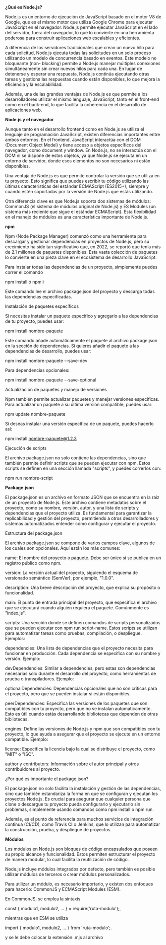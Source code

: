 <b>¿Qué es Node.js?</b>

Node.js es un entorno de ejecución de JavaScript basado en el motor V8 de Google, 
que es el mismo motor que utiliza Google Chrome para ejecutar JavaScript en el 
navegador. Node.js permite ejecutar JavaScript en el lado del servidor, fuera del 
navegador, lo que lo convierte en una herramienta poderosa para construir 
aplicaciones web escalables y eficientes.

A diferencia de los servidores tradicionales que crean un nuevo hilo para cada 
solicitud, Node.js ejecuta todas las solicitudes en un solo proceso utilizando un 
modelo de concurrencia basado en eventos. Este modelo no bloqueante (non-
blocking) permite a Node.js manejar múltiples conexiones simultáneamente sin crear 
nuevos hilos para cada una. En lugar de detenerse y esperar una respuesta, Node.js 
continúa ejecutando otras tareas y gestiona las respuestas cuando están disponibles, 
lo que mejora la eficiencia y la escalabilidad.

Además, una de las grandes ventajas de Node.js es que permite a los desarrolladores 
utilizar el mismo lenguaje, JavaScript, tanto en el front-end como en el back-end, lo 
que facilita la coherencia en el desarrollo de aplicaciones web.

<b>Node.js y el navegador</b>

Aunque tanto en el desarrollo frontend como en Node.js se utiliza el lenguaje de 
programación JavaScript, existen diferencias importantes entre ambos entornos. En 
el frontend, JavaScript interactúa con el DOM (Document Object Model) y tiene 
acceso a objetos específicos del navegador, como document y window. En Node.js, 
no se interactúa con el DOM ni se dispone de estos objetos, ya que Node.js se 
ejecuta en un entorno de servidor, donde esos elementos no son necesarios ni están 
disponibles.

Una ventaja de Node.js es que permite controlar la versión que se utiliza en tu 
proyecto. Esto significa que puedes escribir tu código utilizando las últimas 
características del estándar ECMAScript (ES2015+), siempre y cuando estén 
soportadas por la versión de Node.js que estás utilizando.

Otra diferencia clave es que Node.js soporta dos sistemas de módulos: CommonJS 
(el sistema de módulos original de Node.js) y ES Modules (un sistema más reciente 
que sigue el estándar ECMAScript). Esta flexibilidad en el manejo de módulos es una 
característica importante de Node.js.


<b>npm</b>

Npm (Node Package Manager) comenzó como una herramienta para descargar y gestionar dependencias en proyectos de Node.js, pero su crecimiento ha sido tan significativo que, en 2022, se reportó que tenía más de 2.1 millones de paquetes disponibles. Esta vasta colección de paquetes lo convierte en una pieza clave en el ecosistema de desarrollo JavaScript.

Para instalar todas las dependencias de un proyecto, simplemente puedes correr el comando

npm install ó npm i

Este comando lee el archivo package.json del proyecto y descarga todas las dependencias especificadas.

Instalación de paquetes específicos

Si necesitas instalar un paquete específico y agregarlo a las dependencias de tu proyecto, puedes usar:

npm install nombre-paquete

Este comando añade automáticamente el paquete al archivo package.json en la sección de dependencias. Si quieres añadir el paquete a las dependencias de desarrollo, puedes usar:

npm install nombre-paquete --save-dev

Para dependencias opcionales:

npm install nombre-paquete --save-optional

Actualización de paquetes y manejo de versiones

Npm también permite actualizar paquetes y manejar versiones específicas. Para actualizar un paquete a su última versión compatible, puedes usar:

npm update nombre-paquete

Si deseas instalar una versión específica de un paquete, puedes hacerlo así:

npm install nombre-paquete@1.2.3

Ejecución de scripts

El archivo package.json no solo contiene las dependencias, sino que también permite definir scripts que se pueden ejecutar con npm. Estos scripts se definen en una sección llamada "scripts", y puedes correrlos con:

npm run nombre-script


<b>Package.json</b>

El package.json es un archivo en formato JSON que se encuentra en la raíz de un proyecto de Node.js. Este archivo contiene metadatos sobre el proyecto, como su nombre, versión, autor, y una lista de scripts y dependencias que el proyecto utiliza. Es fundamental para garantizar la replicabilidad y gestión del proyecto, permitiendo a otros desarrolladores y sistemas automatizados entender cómo configurar y ejecutar el proyecto.

Estructura del package.json

El archivo package.json se compone de varios campos clave, algunos de los cuales son opcionales. Aquí están los más comunes:

name: El nombre del proyecto o paquete. Debe ser único si se publica en un registro público como npm.

version: La versión actual del proyecto, siguiendo el esquema de versionado semántico (SemVer), por ejemplo, "1.0.0".

description: Una breve descripción del proyecto, que explica su propósito o funcionalidad.

main: El punto de entrada principal del proyecto, que especifica el archivo que se ejecutará cuando alguien requiera el paquete. Comúnmente es "index.js".

scripts: Una sección donde se definen comandos de scripts personalizados que se pueden ejecutar con npm run script-name. Estos scripts se utilizan para automatizar tareas como pruebas, compilación, o despliegue. Ejemplos:

dependencies: Una lista de dependencias que el proyecto necesita para funcionar en producción. Cada dependencia se especifica con su nombre y versión. Ejemplo:

devDependencies: Similar a dependencies, pero estas son dependencias necesarias solo durante el desarrollo del proyecto, como herramientas de prueba o transpiladores. Ejemplo:

optionalDependencies: Dependencias opcionales que no son críticas para el proyecto, pero que se pueden instalar si están disponibles.

peerDependencies: Especifica las versiones de los paquetes que son compatibles con tu proyecto, pero que no se instalan automáticamente. Esto es útil cuando estás desarrollando bibliotecas que dependen de otras bibliotecas.

engines: Define las versiones de Node.js y npm que son compatibles con tu proyecto, lo que ayuda a asegurar que el proyecto se ejecute en un entorno compatible. Ejemplo:

license: Especifica la licencia bajo la cual se distribuye el proyecto, como "MIT" o "ISC".

author y contributors: Información sobre el autor principal y otros contribuidores al proyecto.

¿Por qué es importante el package.json?

El package.json no solo facilita la instalación y gestión de las dependencias, sino que también estandariza la forma en que se configuran y ejecutan los proyectos Node.js. Es crucial para asegurar que cualquier persona que clone o descargue tu proyecto pueda configurarlo y ejecutarlo sin problemas, simplemente usando comandos como npm install o npm run.

Además, es el punto de referencia para muchos servicios de integración continua (CI/CD), como Travis CI o Jenkins, que lo utilizan para automatizar la construcción, prueba, y despliegue de proyectos.


<b>Módulos</b>

Los módulos en Node.js son bloques de código encapsulados que poseen su propio alcance y funcionalidad. Estos permiten estructurar el proyecto de manera modular, lo cual facilita la reutilización de código. 

Node.js incluye módulos integrados por defecto, pero también es posible utilizar módulos de terceros o crear módulos personalizados. 

Para utilizar un módulo, es necesario importarlo, y existen dos enfoques para hacerlo: CommonJS y ECMAScript Modules (ESM). 

En CommonJS, se emplea la sintaxis

const { modulo1, modulo2, ... } = require('ruta-modulo');, 

mientras que en ESM se utiliza

import { modulo1, modulo2, ... } from 'ruta-modulo';.

y se le debe colocar la extensión .mjs al archivo 